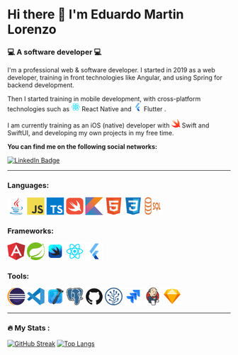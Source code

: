 # Hi there 👋 I'm Eduardo Martin Lorenzo
### :computer: A software developer :computer:

I'm a professional web & software developer. I started in 2019 as a web developer, training in front technologies like Angular, and using Spring for backend development.

Then I started training in mobile development, with cross-platform technologies such as <img src="https://github.com/EMLCoding/EMLCoding/blob/main/reactNative.webp" width="20" height="20"/> React Native and <img src="https://github.com/EMLCoding/EMLCoding/blob/main/Flutter.png" width="20" height="20"/> Flutter .

I am currently training as an iOS (native) developer with <img src="https://github.com/EMLCoding/EMLCoding/blob/main/swift.png" width="20" height="20"/> Swift and SwiftUI, and developing my own projects in my free time.

**You can find me on the following social networks:**
<div id="socialNetworks">
  <a href="https://www.linkedin.com/in/eduardo-mart%C3%ADn-lorenzo-9a83b1b2">
      <img src="https://img.shields.io/badge/LinkedIn-blue?style=for-the-badge&logo=linkedin&logoColor=white" alt="LinkedIn Badge"/>
  </a>
</div>

---

### Languages:
<div id="languages">
  <img src="https://github.com/EMLCoding/EMLCoding/blob/main/java.svg" title="Java" width="40" height="40"/>
  <img src="https://github.com/EMLCoding/EMLCoding/blob/main/javascript.svg" title="Javascript" width="40" height="40"/>
  <img src="https://github.com/EMLCoding/EMLCoding/blob/main/typescript.svg" title="Typescript" width="40" height="40"/>
  <img src="https://github.com/EMLCoding/EMLCoding/blob/main/swift-original.svg" title="Swift" width="40" height="40"/>
  <img src="https://github.com/EMLCoding/EMLCoding/blob/main/kotlin.svg" title="Kotlin" width="40" height="40"/>
  <img src="https://github.com/EMLCoding/EMLCoding/blob/main/html5.svg" title="HTML5" width="40" height="40"/>
  <img src="https://github.com/EMLCoding/EMLCoding/blob/main/css3.svg" title="CSS3" width="40" height="40"/>
  <img src="https://github.com/EMLCoding/EMLCoding/blob/main/sql.png" title="SQL" width="40" height="40"/>
</div>

### Frameworks:
<div id="frameworks">
  <img src="https://github.com/EMLCoding/EMLCoding/blob/main/angular.png" title="Angular" width="40" height="40"/>
  <img src="https://github.com/EMLCoding/EMLCoding/blob/main/spring.svg" title="Spring" width="40" height="40"/>
  <img src="https://github.com/EMLCoding/EMLCoding/blob/main/swiftUI.svg" title="SwiftUI" width="40" height="40"/>
  <img src="https://github.com/EMLCoding/EMLCoding/blob/main/reactNative.webp" title="React Native" width="40" height="40"/>
  <img src="https://github.com/EMLCoding/EMLCoding/blob/main/Flutter.png" title="Flutter" width="40" height="40"/>
</div>

### Tools:
<div id="tools">
  <img src="https://github.com/EMLCoding/EMLCoding/blob/main/eclipse.png" title="Eclipse" width="40" height="40"/>
  <img src="https://github.com/EMLCoding/EMLCoding/blob/main/vscode.svg" title="VisualCode" width="40" height="40"/>
  <img src="https://github.com/EMLCoding/EMLCoding/blob/main/xcode.svg" title="Xcode" width="40" height="40"/>
  <img src="https://github.com/EMLCoding/EMLCoding/blob/main/postgresql.svg" title="PostgreSQL" width="40" height="40"/>
  <img src="https://github.com/EMLCoding/EMLCoding/blob/main/github.svg" title="GitHub" width="40" height="40"/>
  <img src="https://github.com/EMLCoding/EMLCoding/blob/main/sourcetree.svg" title="Sourcetree" width="40" height="40"/>
  <img src="https://github.com/EMLCoding/EMLCoding/blob/main/jira.svg" title="Jira" width="40" height="40"/>
  <img src="https://github.com/EMLCoding/EMLCoding/blob/main/jenkins.svg" title="Jenkins" width="40" height="40"/>
  <img src="https://github.com/EMLCoding/EMLCoding/blob/main/sketch.svg" title="Sketch" width="40" height="40"/>
</div>

---

### :fire: My Stats :
[![GitHub Streak](http://github-readme-streak-stats.herokuapp.com?user=EMLCoding&theme=github-dark-blue&hide_border=true&date_format=j%20M%5B%20Y%5D)](https://git.io/streak-stats)
[![Top Langs](https://github-readme-stats.vercel.app/api/top-langs/?username=EMLCoding&layout=compact&theme=vision-friendly-dark)](https://github.com/anuraghazra/github-readme-stats)
<!--
**EMLCoding/EMLCoding** is a ✨ _special_ ✨ repository because its `README.md` (this file) appears on your GitHub profile.

Here are some ideas to get you started:

- 🔭 I’m currently working on ...
- 🌱 I’m currently learning ...
- 👯 I’m looking to collaborate on ...
- 🤔 I’m looking for help with ...
- 💬 Ask me about ...
- 📫 How to reach me: ...
- 😄 Pronouns: ...
- ⚡ Fun fact: ...
-->
